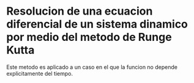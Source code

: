 # Resolucion de una ecuacion diferencial de un sistema dinamico por medio del metodo de Runge Kutta

Este metodo es aplicado a un caso en el que la funcion no depende explicitamente del tiempo.

